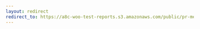 ```yaml
---
layout: redirect
redirect_to: https://a8c-woo-test-reports.s3.amazonaws.com/public/pr-merge/42705/api/index.html
---
```

